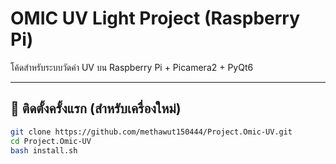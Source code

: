 # OMIC UV Light Project (Raspberry Pi)

โค้ดสำหรับระบบวัดค่า UV บน Raspberry Pi + Picamera2 + PyQt6

---

## 🚀 ติดตั้งครั้งแรก (สำหรับเครื่องใหม่)
```bash
git clone https://github.com/methawut150444/Project.Omic-UV.git
cd Project.Omic-UV
bash install.sh